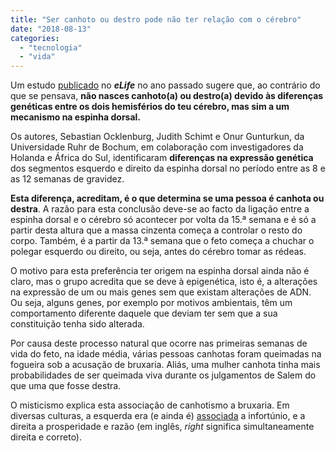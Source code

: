 ```yaml
---
title: "Ser canhoto ou destro pode não ter relação com o cérebro"
date: "2018-08-13"
categories: 
  - "tecnologia"
  - "vida"
---
```


Um estudo [publicado](https://elifesciences.org/articles/22784) no **_eLife_** no ano passado sugere que, ao contrário do que se pensava, **não nasces canhoto(a) ou destro(a) devido às diferenças genéticas entre os dois hemisférios do teu cérebro, mas sim a um mecanismo na espinha dorsal.**

Os autores, Sebastian Ocklenburg, Judith Schimt e Onur Gunturkun, da Universidade Ruhr de Bochum, em colaboração com investigadores da Holanda e África do Sul, identificaram **diferenças na expressão genética** dos segmentos esquerdo e direito da espinha dorsal no período entre as 8 e as 12 semanas de gravidez.

**Esta diferença, acreditam, é o que determina se uma pessoa é canhota ou destra**. A razão para esta conclusão deve-se ao facto da ligação entre a espinha dorsal e o cérebro só acontecer por volta da 15.ª semana e é só a partir desta altura que a massa cinzenta começa a controlar o resto do corpo. Também, é a partir da 13.ª semana que o feto começa a chuchar o polegar esquerdo ou direito, ou seja, antes do cérebro tomar as rédeas.

O motivo para esta preferência ter origem na espinha dorsal ainda não é claro, mas o grupo acredita que se deve à epigenética, isto é, a alterações na expressão de um ou mais genes sem que existam alterações de ADN. Ou seja, alguns genes, por exemplo por motivos ambientais, têm um comportamento diferente daquele que deviam ter sem que a sua constituição tenha sido alterada.

Por causa deste processo natural que ocorre nas primeiras semanas de vida do feto, na idade média, várias pessoas canhotas foram queimadas na fogueira sob a acusação de bruxaria. Aliás, uma mulher canhota tinha mais probabilidades de ser queimada viva durante os julgamentos de Salem do que uma que fosse destra.

O misticismo explica esta associação de canhotismo a bruxaria. Em diversas culturas, a esquerda era (e ainda é) [associada](https://www.etymonline.com/word/left) a infortúnio, e a direita a prosperidade e razão (em inglês, _right_ significa simultaneamente direita e correto).

